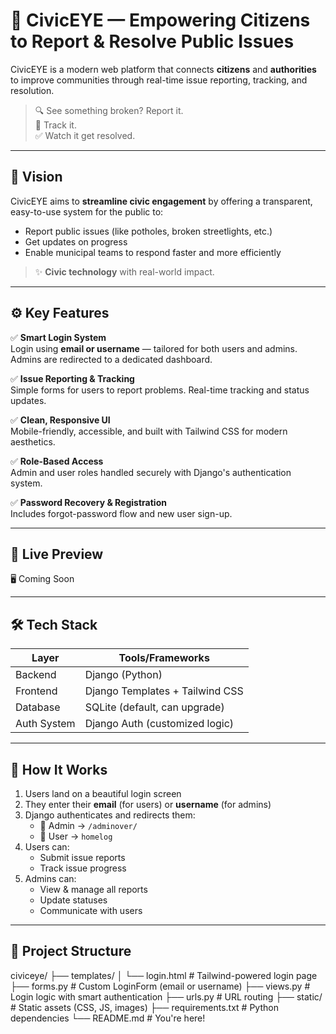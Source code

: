 # 🚨 CivicEYE — Empowering Citizens to Report & Resolve Public Issues

CivicEYE is a modern web platform that connects **citizens** and **authorities** to improve communities through real-time issue reporting, tracking, and resolution.

> 🔍 See something broken? Report it.  
> 📍 Track it.  
> ✅ Watch it get resolved.

---

## 🌟 Vision

CivicEYE aims to **streamline civic engagement** by offering a transparent, easy-to-use system for the public to:
- Report public issues (like potholes, broken streetlights, etc.)
- Get updates on progress
- Enable municipal teams to respond faster and more efficiently

> ✨ **Civic technology** with real-world impact.

---

## ⚙️ Key Features

✅ **Smart Login System**  
Login using **email or username** — tailored for both users and admins.  
Admins are redirected to a dedicated dashboard.

✅ **Issue Reporting & Tracking**  
Simple forms for users to report problems. Real-time tracking and status updates.

✅ **Clean, Responsive UI**  
Mobile-friendly, accessible, and built with Tailwind CSS for modern aesthetics.

✅ **Role-Based Access**  
Admin and user roles handled securely with Django's authentication system.

✅ **Password Recovery & Registration**  
Includes forgot-password flow and new user sign-up.

---

## 🚀 Live Preview

🖥️ Coming Soon

---

## 🛠️ Tech Stack

| Layer       | Tools/Frameworks               |
|-------------|--------------------------------|
| Backend     | Django (Python)                |
| Frontend    | Django Templates + Tailwind CSS|
| Database    | SQLite (default, can upgrade)  |
| Auth System | Django Auth (customized logic) |

---

## 🧠 How It Works

1. Users land on a beautiful login screen
2. They enter their **email** (for users) or **username** (for admins)
3. Django authenticates and redirects them:
   - 🔐 Admin → `/adminover/`
   - 👤 User → `homelog`
4. Users can:
   - Submit issue reports
   - Track issue progress
5. Admins can:
   - View & manage all reports
   - Update statuses
   - Communicate with users

---

## 📂 Project Structure

civiceye/
├── templates/
│ └── login.html # Tailwind-powered login page
├── forms.py # Custom LoginForm (email or username)
├── views.py # Login logic with smart authentication
├── urls.py # URL routing
├── static/ # Static assets (CSS, JS, images)
├── requirements.txt # Python dependencies
└── README.md # You're here!
